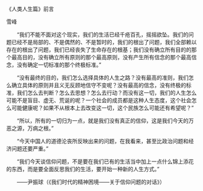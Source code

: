 《人类人生篇》前言

雪峰


　　“我们不能不面对这个现实，我们的生活已经千疮百孔，摇摇欲坠。我们的问题已经不是局部的、不是偶然的、不是暂时的，我们的根出了问题，我们全部赖以存在的根出了问题，我们已经丧失了生命存在的根基；我们没有确立所有目的的那个最高目的，没有确立所有原则的那个最高原则，没有产生所有信念的那个最高信念，没有确定一切标准的那个终极标准。”

　　“没有最终的目的，我们怎么选择具体的人生之路？没有最高的准则，我们怎么确立具体的原则并且义无反顾地信守不变呢？没有最高的信念，没有终极的标准，我们怎么去判断？怎么去思想？怎么去行动？而没有这一切，我们的人生怎么可能不是盲目、虚无、荒诞的呢？一个社会的成员都是这种人生态度，这个社会怎么可能健康呢？如果不从根本上去改变这一切，这个民族怎么可能还有希望呢？”

　　“所以，所有的一切归为一点，就是我们没有真正的信仰，这是我们今天的万恶之源，万病之根。”

　　“今天中国人的道德沦丧所反映出来的问题，在我看来，甚至比政治问题和经济问题还要严重。”

　　“我们今天谈信仰问题，不是要在我们已有的生活当中加上一点什么锦上添花的东西，而是要全面反思我们的生活，要开始一种新的人生方式。”

　　——尹振球（《我们时代的精神困境——关于信仰问题的对话》）



